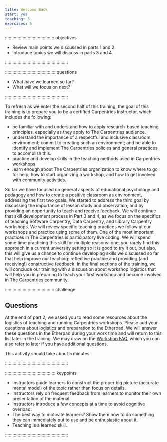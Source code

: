 ```yaml
---
title: Welcome Back
start: yes
teaching: 5
exercises: 5
---
```


::::::::::::::::::::::::::::::::::::::: objectives

- Review main points we discussed in parts 1 and 2.
- Introduce topics we will discuss in parts 3 and 4.

::::::::::::::::::::::::::::::::::::::::::::::::::

:::::::::::::::::::::::::::::::::::::::: questions

- What have we learned so far?
- What will we focus on next?

::::::::::::::::::::::::::::::::::::::::::::::::::

To refresh as we enter the second half of this training, the goal of this training is to prepare
you to be a certified Carpentries Instructor, which includes the following:

- be familiar with and understand how to apply research-based teaching principles,
  especially as they apply to The Carpentries audience.
- understand the importance of a respectful and inclusive classroom environment; commit to
  creating such an environment; and be able to
  identify and implement The Carpentries policies and general practices to accomplish this.
- practice and develop skills in the teaching methods used in Carpentries workshops
- learn enough about The Carpentries organization to know where to go for help,
  how to start organizing a workshop, and how to get involved with community activities.

So far we have focused on general aspects of educational psychology and pedagogy and
how to create a positive classroom as environment, addressing the first two goals.
We started to address the third goal by discussing the importance of lesson study
and observation, and by providing an opportunity to teach and
receive feedback. We will continue that skill development process in Part 3 and 4, as we
focus on the specifics of teaching Software Carpentry, Data Carpentry, and Library Carpentry workshops.
We will review specific
teaching practices we follow at our workshops and practice using some of them. One of the most important practices
in The Carpentries is participatory live coding.  We will spend some time practicing this skill for multiple reasons:
one, you rarely find this approach in a current university setting so it is good
to try it out, but also, this will give us a chance to continue developing skills
we discussed so far that help improve our teaching: reflective practice and
providing (and receiving!) constructive feedback. In the final sections of the training,
we will conclude our training with a discussion about workshop logistics that will help you in preparing to teach your first workshop and become involved in The Carpentries community.

:::::::::::::::::::::::::::::::::::::::  challenge

## Questions

At the end of part 2, we asked you to read some resources about the logistics of teaching and running Carpentries workshops. Please
add your questions about logistics and preparation to the Etherpad. We will answer these questions in the Etherpad during your work time
and will return to this list later in the training. We may draw on the [Workshop FAQ](https://carpentries.org/workshops/workshops-faq/), which you
can also refer to later if you have additional questions.

This activity should take about 5 minutes.


::::::::::::::::::::::::::::::::::::::::::::::::::

:::::::::::::::::::::::::::::::::::::::: keypoints

- Instructors guide learners to construct the proper big picture (accurate mental model) of the topic rather than focus on details.
- Instructors rely on frequent feedback from learners to monitor their own presentation of the material.
- Instructors introduce a few concepts at a time to avoid cognitive overload.
- The best way to motivate learners? Show them how to do something they can immediately put to use and be enthusiastic about it.
- Teaching is a learned skill.

::::::::::::::::::::::::::::::::::::::::::::::::::


